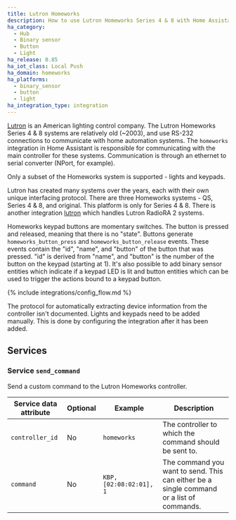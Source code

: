 ```yaml
---
title: Lutron Homeworks
description: How to use Lutron Homeworks Series 4 & 8 with Home Assistant.
ha_category:
  - Hub
  - Binary sensor
  - Button
  - Light
ha_release: 0.85
ha_iot_class: Local Push
ha_domain: homeworks
ha_platforms:
  - binary_sensor
  - button
  - light
ha_integration_type: integration
---
```


[Lutron](https://www.lutron.com/) is an American lighting control company. The Lutron Homeworks Series 4 & 8 systems are relatively old (~2003), and use RS-232 connections to communicate with home automation systems.  The `homeworks` integration in Home Assistant is responsible for communicating with the main controller for these systems.  Communication is through an ethernet to serial converter (NPort, for example).

Only a subset of the Homeworks system is supported - lights and keypads.

Lutron has created many systems over the years, each with their own unique interfacing protocol.  There are three Homeworks systems - QS, Series 4 & 8, and original.  This platform is only for Series 4 & 8.  There is another integration [lutron](/integrations/lutron/) which handles Lutron RadioRA 2 systems.

Homeworks keypad buttons are momentary switches.  The button is pressed and released, meaning that there is no "state".  Buttons generate `homeworks_button_press` and `homeworks_button_release` events.  These events contain the "id", "name", and "button" of the button that was pressed.  "id" is derived from "name", and "button" is the number of the button on the keypad (starting at 1). It's also possible to add binary sensor entities which indicate if a keypad LED is lit and button entities which can be used to trigger the actions bound to a keypad button.

{% include integrations/config_flow.md %}

The protocol for automatically extracting device information from the controller isn't documented. Lights and keypads need to be added manually. This is done by configuring the integration after it has been added.

## Services

### Service `send_command`

Send a custom command to the Lutron Homeworks controller.

| Service data attribute | Optional | Example                 | Description                                         |
| ---------------------- | -------- | ----------------------- | --------------------------------------------------- |
| `controller_id`        | No       | `homeworks`             | The controller to which the command should be sent to. |
| `command`              | No       | `KBP, [02:08:02:01], 1` | The command you want to send. This can either be a single command or a list of commands. |
